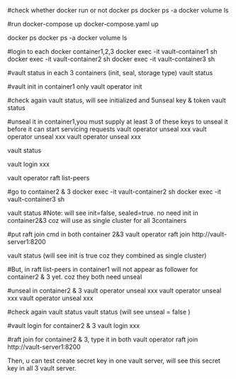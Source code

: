 #check whether docker run or not
docker ps
docker ps -a
docker volume ls

#run docker-compose up
docker-compose.yaml up

docker ps
docker ps -a
docker volume ls

#login to each docker container1,2,3
docker exec -it vault-container1 sh
docker exec -it vault-container2 sh
docker exec -it vault-container3 sh

#vault status in each 3 containers (init, seal, storage type)
vault status

#vault init in container1 only
vault operator init

#check again vault status, will see initialized and 5unseal key & token
vault status

#unseal it in container1,you must supply at least 3 of these keys to unseal it
before it can start servicing requests
vault operator unseal xxx
vault operator unseal xxx
vault operator unseal xxx

vault status

vault login xxx

vault operator raft list-peers

#go to container2 & 3
docker exec -it vault-container2 sh
docker exec -it vault-container3 sh

vault status
#Note: will see init=false, sealed=true. no need init in container2&3 coz
will use as single cluster for all 3containers

#put raft join cmd in both container 2&3
vault operator raft join http://vault-server1:8200

vault status  (will see init is true coz they combined as single cluster)

#But, in raft list-peers in container1 will not appear as follower for
container2 & 3 yet. coz they both need unseal

#unseal in container2 & 3
vault operator unseal xxx
vault operator unseal xxx
vault operator unseal xxx

#check again vault status
vault status  (will see unseal = false )

#vault login for container2 & 3
vault login xxx

#raft join for container2 & 3, type it in both
vault operator raft join http://vault-server1:8200

Then, u can test create secret key in one vault server,
will see this secret key in all 3 vault server.
